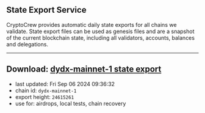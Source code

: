 ## State Export Service
CryptoCrew provides automatic daily state exports for all chains we validate. State export files can be used as genesis files and are a snapshot of the current blockchain state, including all validators, accounts, balances and delegations.

---
**Download: [dydx-mainnet-1 state export](https://dl-tyo.ccvalidators.com/SERVICE/dydx/dydx-mainnet-1_export_24615261.json)**
---

- last updated: Fri Sep 06 2024 09:36:32
- chain id: `dydx-mainnet-1`
- export height: `24615261`
- use for: airdrops, local tests, chain recovery
